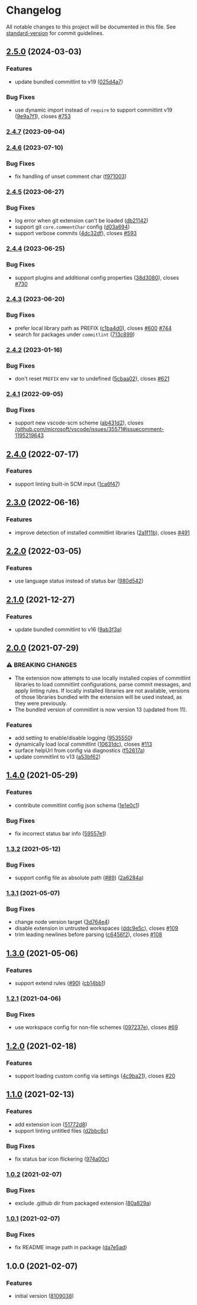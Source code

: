 # Changelog

All notable changes to this project will be documented in this file. See [standard-version](https://github.com/conventional-changelog/standard-version) for commit guidelines.

## [2.5.0](https://github.com/joshbolduc/vscode-commitlint/compare/v2.4.7...v2.5.0) (2024-03-03)

### Features

- update bundled commitlint to v19 ([025d4a7](https://github.com/joshbolduc/vscode-commitlint/commit/025d4a729f4c9fd2230807c70bd9f0dbe2c175f1))

### Bug Fixes

- use dynamic import instead of `require` to support commitlint v19 ([9e9a7f1](https://github.com/joshbolduc/vscode-commitlint/commit/9e9a7f19173b4f0b95d0f3020e3fd6e9f01d031e)), closes [#753](https://github.com/joshbolduc/vscode-commitlint/issues/753)

### [2.4.7](https://github.com/joshbolduc/vscode-commitlint/compare/v2.4.6...v2.4.7) (2023-09-04)

### [2.4.6](https://github.com/joshbolduc/vscode-commitlint/compare/v2.4.5...v2.4.6) (2023-07-10)

### Bug Fixes

- fix handling of unset comment char ([f971003](https://github.com/joshbolduc/vscode-commitlint/commit/f971003483e3771f2b2edf9c1123b14c12910135))

### [2.4.5](https://github.com/joshbolduc/vscode-commitlint/compare/v2.4.4...v2.4.5) (2023-06-27)

### Bug Fixes

- log error when git extension can't be loaded ([db21142](https://github.com/joshbolduc/vscode-commitlint/commit/db21142b89509989627a9912d9f401299aafe8ef))
- support git `core.commentChar` config ([d03a694](https://github.com/joshbolduc/vscode-commitlint/commit/d03a694c055f9f57e1946bc379413fb463b6129d))
- support verbose commits ([4dc32df](https://github.com/joshbolduc/vscode-commitlint/commit/4dc32df1ca0c63f20b6bda5466cc10f422a97667)), closes [#593](https://github.com/joshbolduc/vscode-commitlint/issues/593)

### [2.4.4](https://github.com/joshbolduc/vscode-commitlint/compare/v2.4.3...v2.4.4) (2023-06-25)

### Bug Fixes

- support plugins and additional config properties ([38d3080](https://github.com/joshbolduc/vscode-commitlint/commit/38d3080ef671dac060a88157d20c97a353ac7aa1)), closes [#730](https://github.com/joshbolduc/vscode-commitlint/issues/730)

### [2.4.3](https://github.com/joshbolduc/vscode-commitlint/compare/v2.4.2...v2.4.3) (2023-06-20)

### Bug Fixes

- prefer local library path as PREFIX ([c1ba4d0](https://github.com/joshbolduc/vscode-commitlint/commit/c1ba4d04306e228ddcf4a006883d7296562fc449)), closes [#600](https://github.com/joshbolduc/vscode-commitlint/issues/600) [#744](https://github.com/joshbolduc/vscode-commitlint/issues/744)
- search for packages under `commitlint` ([713c899](https://github.com/joshbolduc/vscode-commitlint/commit/713c8998afedad4bf8cd32e8a373ee52e57cc3db))

### [2.4.2](https://github.com/joshbolduc/vscode-commitlint/compare/v2.4.1...v2.4.2) (2023-01-16)

### Bug Fixes

- don't reset `PREFIX` env var to undefined ([5cbaa02](https://github.com/joshbolduc/vscode-commitlint/commit/5cbaa027a8e2aee07d469f1baf0d5543e8c9cd17)), closes [#621](https://github.com/joshbolduc/vscode-commitlint/issues/621)

### [2.4.1](https://github.com/joshbolduc/vscode-commitlint/compare/v2.4.0...v2.4.1) (2022-09-05)

### Bug Fixes

- support new vscode-scm scheme ([ab431d2](https://github.com/joshbolduc/vscode-commitlint/commit/ab431d23f7ed3dc6d963a8707c7b75494f3594d0)), closes [/github.com/microsoft/vscode/issues/35571#issuecomment-1195219643](https://github.com/joshbolduc//github.com/microsoft/vscode/issues/35571/issues/issuecomment-1195219643)

## [2.4.0](https://github.com/joshbolduc/vscode-commitlint/compare/v2.3.0...v2.4.0) (2022-07-17)

### Features

- support linting built-in SCM input ([1ca6f47](https://github.com/joshbolduc/vscode-commitlint/commit/1ca6f47f74de543da4a055d2f934cabfc86d381a))

## [2.3.0](https://github.com/joshbolduc/vscode-commitlint/compare/v2.2.0...v2.3.0) (2022-06-16)

### Features

- improve detection of installed commitlint libraries ([2a1f11b](https://github.com/joshbolduc/vscode-commitlint/commit/2a1f11b83302eecaecc73a4719ccef29a9ab05c5)), closes [#491](https://github.com/joshbolduc/vscode-commitlint/issues/491)

## [2.2.0](https://github.com/joshbolduc/vscode-commitlint/compare/v2.1.0...v2.2.0) (2022-03-05)

### Features

- use language status instead of status bar ([980d542](https://github.com/joshbolduc/vscode-commitlint/commit/980d542171a7a1147896035dfad7a8d3a132c37b))

## [2.1.0](https://github.com/joshbolduc/vscode-commitlint/compare/v2.0.0...v2.1.0) (2021-12-27)

### Features

- update bundled commitlint to v16 ([9ab3f3a](https://github.com/joshbolduc/vscode-commitlint/commit/9ab3f3a574fb6d7b8eea849b8857c9bd8b39b716))

## [2.0.0](https://github.com/joshbolduc/vscode-commitlint/compare/v1.4.0...v2.0.0) (2021-07-29)

### ⚠ BREAKING CHANGES

- The extension now attempts to use locally installed
  copies of commitlint libraries to load commitlint configurations, parse
  commit messages, and apply linting rules. If locally installed libraries
  are not available, versions of those libraries bundled with the
  extension will be used instead, as they were previously.
- The bundled version of commitlint is now version 13
  (updated from 11).

### Features

- add setting to enable/disable logging ([9535550](https://github.com/joshbolduc/vscode-commitlint/commit/953555008d7f0df4d955c76c89c6978f613e04dc))
- dynamically load local commitlint ([10631dc](https://github.com/joshbolduc/vscode-commitlint/commit/10631dc093b6a5518f0452cc29d93ebfacba59db)), closes [#113](https://github.com/joshbolduc/vscode-commitlint/issues/113)
- surface helpUrl from config via diagnostics ([f52617a](https://github.com/joshbolduc/vscode-commitlint/commit/f52617ad75539bc9c809c8a548f155771eea9dcb))
- update commitlint to v13 ([a53bf62](https://github.com/joshbolduc/vscode-commitlint/commit/a53bf62dd13d6473aacfef45364a3e6a575175ff))

## [1.4.0](https://github.com/joshbolduc/vscode-commitlint/compare/v1.3.2...v1.4.0) (2021-05-29)

### Features

- contribute commitlint config json schema ([1e1e0c1](https://github.com/joshbolduc/vscode-commitlint/commit/1e1e0c112122d3b6b8d70c77168469bd841f3e84))

### Bug Fixes

- fix incorrect status bar info ([59557e1](https://github.com/joshbolduc/vscode-commitlint/commit/59557e1254262a45862af3620404ef2e305187fa))

### [1.3.2](https://github.com/joshbolduc/vscode-commitlint/compare/v1.3.1...v1.3.2) (2021-05-12)

### Bug Fixes

- support config file as absolute path ([#89](https://github.com/joshbolduc/vscode-commitlint/issues/89)) ([2a6284a](https://github.com/joshbolduc/vscode-commitlint/commit/2a6284a3f1d6326e52d5cb45e577d232ad842ded))

### [1.3.1](https://github.com/joshbolduc/vscode-commitlint/compare/v1.3.0...v1.3.1) (2021-05-07)

### Bug Fixes

- change node version target ([3d764e4](https://github.com/joshbolduc/vscode-commitlint/commit/3d764e4660e739ac8bfcab80c3691d74b7f09e78))
- disable extension in untrusted workspaces ([ddc9e5c](https://github.com/joshbolduc/vscode-commitlint/commit/ddc9e5cdafe7a449eae7e0b76fb0cd7d54894c59)), closes [#109](https://github.com/joshbolduc/vscode-commitlint/issues/109)
- trim leading newlines before parsing ([c6456f2](https://github.com/joshbolduc/vscode-commitlint/commit/c6456f2b185c4ccb6d6eb70f79a618b92002aead)), closes [#108](https://github.com/joshbolduc/vscode-commitlint/issues/108)

## [1.3.0](https://github.com/joshbolduc/vscode-commitlint/compare/v1.2.1...v1.3.0) (2021-05-06)

### Features

- support extend rules ([#90](https://github.com/joshbolduc/vscode-commitlint/issues/90)) ([cb14bb1](https://github.com/joshbolduc/vscode-commitlint/commit/cb14bb1f11e05bf11e92350b56f1a0e02d6b93a4))

### [1.2.1](https://github.com/joshbolduc/vscode-commitlint/compare/v1.2.0...v1.2.1) (2021-04-06)

### Bug Fixes

- use workspace config for non-file schemes ([097237e](https://github.com/joshbolduc/vscode-commitlint/commit/097237eae14569c327e845453d6e9155cc1d4828)), closes [#69](https://github.com/joshbolduc/vscode-commitlint/issues/69)

## [1.2.0](https://github.com/joshbolduc/vscode-commitlint/compare/v1.1.0...v1.2.0) (2021-02-18)

### Features

- support loading custom config via settings ([4c9ba21](https://github.com/joshbolduc/vscode-commitlint/commit/4c9ba21020254841d50f1bd6096f5a8339b87225)), closes [#20](https://github.com/joshbolduc/vscode-commitlint/issues/20)

## [1.1.0](https://github.com/joshbolduc/vscode-commitlint/compare/v1.0.2...v1.1.0) (2021-02-13)

### Features

- add extension icon ([51772d8](https://github.com/joshbolduc/vscode-commitlint/commit/51772d84fc799a1feb30ccc0d35c07b837ee3634))
- support linting untitled files ([d2bbc6c](https://github.com/joshbolduc/vscode-commitlint/commit/d2bbc6c4d304c752653b04adc024b3757de4bc14))

### Bug Fixes

- fix status bar icon flickering ([974a00c](https://github.com/joshbolduc/vscode-commitlint/commit/974a00c5308d0a178d4301056828b43d39657ece))

### [1.0.2](https://github.com/joshbolduc/vscode-commitlint/compare/v1.0.1...v1.0.2) (2021-02-07)

### Bug Fixes

- exclude .github dir from packaged extension ([80a829a](https://github.com/joshbolduc/vscode-commitlint/commit/80a829a3a3eef4cd45d09a7e1c3941237627e75d))

### [1.0.1](https://github.com/joshbolduc/vscode-commitlint/compare/v1.0.0...v1.0.1) (2021-02-07)

### Bug Fixes

- fix README image path in package ([da7e5ad](https://github.com/joshbolduc/vscode-commitlint/commit/da7e5ade6557caf9e61677fb15d426101db2179a))

## 1.0.0 (2021-02-07)

### Features

- initial version ([8109038](https://github.com/joshbolduc/vscode-commitlint/commit/810903895f3f7705b7b18d9a8071aa97ee131f8b))
